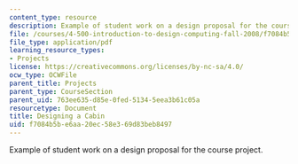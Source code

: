 ```yaml
---
content_type: resource
description: Example of student work on a design proposal for the course project.
file: /courses/4-500-introduction-to-design-computing-fall-2008/f7084b5be6aa20ec58e369d83beb8497_assn1_6.pdf
file_type: application/pdf
learning_resource_types:
- Projects
license: https://creativecommons.org/licenses/by-nc-sa/4.0/
ocw_type: OCWFile
parent_title: Projects
parent_type: CourseSection
parent_uid: 763ee635-d85e-0fed-5134-5eea3b61c05a
resourcetype: Document
title: Designing a Cabin
uid: f7084b5b-e6aa-20ec-58e3-69d83beb8497
---
```

Example of student work on a design proposal for the course project.